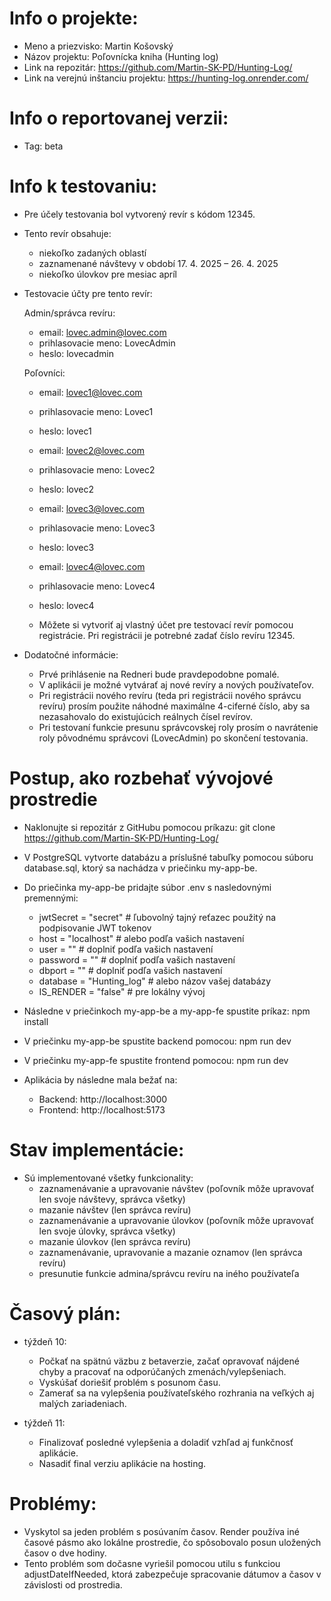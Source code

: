 # Info o projekte:
- Meno a priezvisko: Martin Košovský
- Názov projektu: Poľovnícka kniha (Hunting log)
- Link na repozitár:  https://github.com/Martin-SK-PD/Hunting-Log/
- Link na verejnú inštanciu projektu: https://hunting-log.onrender.com/


# Info o reportovanej verzii:
- Tag: beta   


# Info k testovaniu:     

- Pre účely testovania bol vytvorený revír s kódom 12345.
- Tento revír obsahuje:
    - niekoľko zadaných oblastí
    - zaznamenané návštevy v období 17. 4. 2025 – 26. 4. 2025
    - niekoľko úlovkov pre mesiac apríl


- Testovacie účty pre tento revír:

    Admin/správca revíru:
    - email: lovec.admin@lovec.com
    - prihlasovacie meno: LovecAdmin
    - heslo: lovecadmin

    Poľovníci:
    - email: lovec1@lovec.com
    - prihlasovacie meno: Lovec1
    - heslo: lovec1

    - email: lovec2@lovec.com
    - prihlasovacie meno: Lovec2
    - heslo: lovec2

    - email: lovec3@lovec.com
    - prihlasovacie meno: Lovec3
    - heslo: lovec3

    - email: lovec4@lovec.com
    - prihlasovacie meno: Lovec4
    - heslo: lovec4

    - Môžete si vytvoriť aj vlastný účet pre testovací revír pomocou registrácie. 
      Pri registrácii je potrebné zadať číslo revíru 12345.


- Dodatočné informácie:
    - Prvé prihlásenie na Redneri bude pravdepodobne pomalé. 
    - V aplikácii je možné vytvárať aj nové revíry a nových používateľov.
    - Pri registrácii nového revíru (teda pri registrácii nového správcu revíru) prosím použite náhodné maximálne 4-ciferné číslo, 
      aby sa nezasahovalo do existujúcich reálnych čísel revírov.
    - Pri testovaní funkcie presunu správcovskej roly prosím o navrátenie roly pôvodnému správcovi (LovecAdmin) po skončení testovania.


# Postup, ako rozbehať vývojové prostredie 

- Naklonujte si repozitár z GitHubu pomocou príkazu: git clone https://github.com/Martin-SK-PD/Hunting-Log/

- V PostgreSQL vytvorte databázu a príslušné tabuľky pomocou súboru database.sql, ktorý sa nachádza v priečinku my-app-be.

- Do priečinka my-app-be pridajte súbor .env s nasledovnými premennými:

    - jwtSecret = "secret"          # ľubovolný tajný reťazec použitý na podpisovanie JWT tokenov
    - host = "localhost"            # alebo podľa vašich nastavení
    - user = ""                     # doplniť podľa vašich nastavení
    - password = ""                 # doplniť podľa vašich nastavení
    - dbport = ""                   # doplniť podľa vašich nastavení
    - database = "Hunting_log"      # alebo názov vašej databázy
    - IS_RENDER = "false"           # pre lokálny vývoj


- Následne v priečinkoch my-app-be a my-app-fe spustite príkaz: npm install

- V priečinku my-app-be spustite backend pomocou: npm run dev
- V priečinku my-app-fe spustite frontend pomocou: npm run dev

- Aplikácia by následne mala bežať na:
    - Backend: http://localhost:3000
    - Frontend: http://localhost:5173



# Stav implementácie:

- Sú implementované všetky funkcionality:
    - zaznamenávanie a upravovanie návštev (poľovník môže upravovať len svoje návštevy, správca všetky)
    - mazanie návštev (len správca revíru)
    - zaznamenávanie a upravovanie úlovkov  (poľovník môže upravovať len svoje úlovky, správca všetky)
    - mazanie úlovkov (len správca revíru)
    - zaznamenávanie, upravovanie a mazanie oznamov (len správca revíru)
    - presunutie funkcie admina/správcu revíru na iného používateľa 



# Časový plán:

- týždeň 10:
    - Počkať na spätnú väzbu z betaverzie, začať opravovať nájdené chyby a pracovať na odporúčaných zmenách/vylepšeniach.
    - Vyskúšať doriešiť problém s posunom času.
    - Zamerať sa na vylepšenia používateľského rozhrania na veľkých aj malých zariadeniach.


- týždeň 11:
    - Finalizovať posledné vylepšenia a doladiť vzhľad aj funkčnosť aplikácie.
    - Nasadiť final verziu aplikácie na hosting.



# Problémy:
- Vyskytol sa jeden problém s posúvaním časov. Render používa iné časové pásmo ako lokálne prostredie, 
  čo spôsobovalo posun uložených časov o dve hodiny. 
- Tento problém som dočasne vyriešil pomocou utilu s funkciou adjustDateIfNeeded, ktorá zabezpečuje 
  spracovanie dátumov a časov v závislosti od prostredia.
